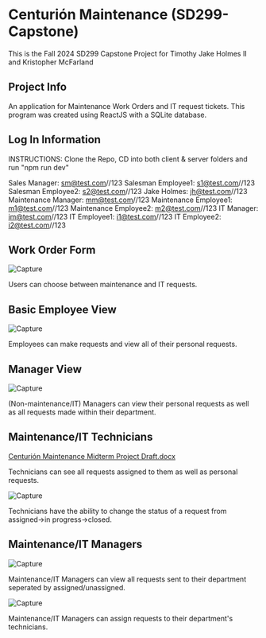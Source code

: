 # Centurión Maintenance (SD299-Capstone)
This is the Fall 2024 SD299 Capstone Project for Timothy Jake Holmes II and Kristopher McFarland


## Project Info
An application for Maintenance Work Orders and IT request tickets.
This program was created using ReactJS with a SQLite database.

## Log In Information

INSTRUCTIONS:
Clone the Repo, CD into both client & server folders and run "npm run dev"

Sales Manager: sm@test.com//123
Salesman Employee1: s1@test.com//123
Salesman Employee2: s2@test.com//123
Jake Holmes: jh@test.com//123
Maintenance Manager: mm@test.com//123
Maintenance Employee1: m1@test.com//123
Maintenance Employee2: m2@test.com//123
IT Manager: im@test.com//123
IT Employee1: i1@test.com//123
IT Employee2: i2@test.com//123


## Work Order Form

![Capture](https://github.com/user-attachments/assets/727b4a54-f93e-4f9a-a21d-01eea482b4fb)

Users can choose between maintenance and IT requests.

## Basic Employee View

![Capture](https://github.com/user-attachments/assets/96852040-ff72-4e2d-b9de-af8d1a849451)

Employees can make requests and view all of their personal requests.

## Manager View

![Capture](https://github.com/user-attachments/assets/36f95c05-d6f0-4abc-8036-485b46e04f22)

(Non-maintenance/IT) Managers can view their personal requests as well as all requests made within their department.

## Maintenance/IT Technicians

[Centurión Maintenance Midterm Project Draft.docx](https://github.com/user-attachments/files/17818129/Centurion.Maintenance.Midterm.Project.Draft.docx)

Technicians can see all requests assigned to them as well as personal requests.

![Capture](https://github.com/user-attachments/assets/4eac0901-c653-46bb-a463-e072cbc290f7)

Technicians have the ability to change the status of a request from assigned->in progress->closed.

## Maintenance/IT Managers
![Capture](https://github.com/user-attachments/assets/cb578dd8-afed-4113-8933-95946a931e07)

Maintenance/IT Managers can view all requests sent to their department seperated by assigned/unassigned.

![Capture](https://github.com/user-attachments/assets/17e95bec-ec0d-4a14-bde1-9daaaeb35164)

Maintenance/IT Managers can assign requests to their department's technicians.





